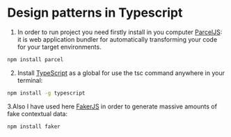 # Design patterns in Typescript

1. In order to run project you need firstly install in you computer [ParcelJS](https://parceljs.org/):<br>
it is web application bundler for automatically transforming your code for your target environments.<br>
```bash
npm install parcel
```

2. Install [TypeScript](https://www.typescriptlang.org/) as a global for use the tsc command anywhere in your terminal:<br>
```bash
npm install -g typescript
```

3.Also I have used here [FakerJS](https://www.npmjs.com/package/faker) in order to generate massive amounts of fake contextual data:<br>
```bash
npm install faker
```

